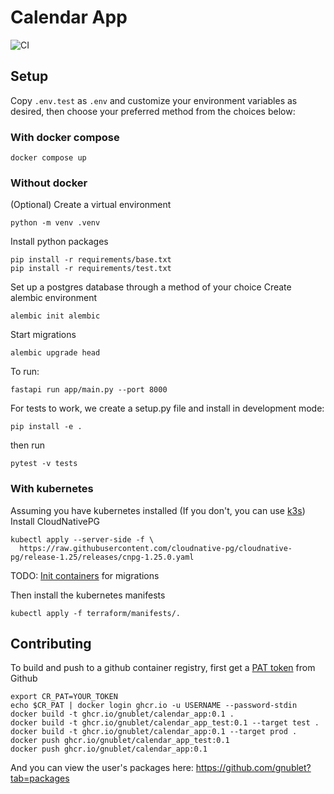 # Calendar App
![CI](https://github.com/gnublet/calendar_app/actions/workflows/test.yaml/badge.svg)

## Setup
Copy `.env.test` as `.env` and customize your environment variables as desired, then choose your preferred method from the choices below:

### With docker compose
```
docker compose up
```

### Without docker
(Optional) Create a virtual environment
```
python -m venv .venv
```
Install python packages
```
pip install -r requirements/base.txt
pip install -r requirements/test.txt
```

Set up a postgres database through a method of your choice
Create alembic environment
```
alembic init alembic
```
Start migrations
```
alembic upgrade head
```
To run:
```
fastapi run app/main.py --port 8000
```


For tests to work, we create a setup.py file and install in development mode:
```
pip install -e .
```
then run 
```
pytest -v tests
```

### With kubernetes
Assuming you have kubernetes installed (If you don't, you can use [k3s](https://docs.k3s.io/quick-start))
Install CloudNativePG
```
kubectl apply --server-side -f \
  https://raw.githubusercontent.com/cloudnative-pg/cloudnative-pg/release-1.25/releases/cnpg-1.25.0.yaml

```

TODO: [Init containers](https://kubernetes.io/docs/concepts/workloads/pods/init-containers/) for migrations

Then install the kubernetes manifests
```
kubectl apply -f terraform/manifests/.
```

## Contributing
To build and push to a github container registry, first get a [PAT token](https://docs.github.com/en/authentication/keeping-your-account-and-data-secure/managing-your-personal-access-tokens) from Github
```
export CR_PAT=YOUR_TOKEN
echo $CR_PAT | docker login ghcr.io -u USERNAME --password-stdin
docker build -t ghcr.io/gnublet/calendar_app:0.1 .
docker build -t ghcr.io/gnublet/calendar_app_test:0.1 --target test .
docker build -t ghcr.io/gnublet/calendar_app:0.1 --target prod .
docker push ghcr.io/gnublet/calendar_app_test:0.1
docker push ghcr.io/gnublet/calendar_app:0.1
```

And you can view the user's packages here: https://github.com/gnublet?tab=packages